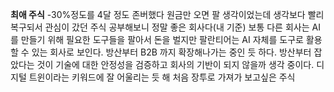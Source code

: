 **최애 주식**
-30%정도를 4달 정도 존버했다
원금만 오면 팔 생각이었는데 생각보다 빨리 복구되서 관심이 갔던 주식
공부해보니 정말 좋은 회사다(내 기준)
보통 다른 회사는 AI를 만들기 위해 필요한 도구들을 팔아서 돈을 벌지만 팔란티어는 AI 자체를 도구로 활용할 수 있는 회사로 보인다.
방산부터 B2B 까지 확장해나가는 중인 듯 하다. 방산부터 잡았다는 것이 기술에 대한 안정성을 검증하고 회사의 기반이 되지 않을까 생각 중이다. 디지털 트윈이라는 키워드에 잘 어울리는 듯 해
처음 장투로 가져가 보고싶은 주식